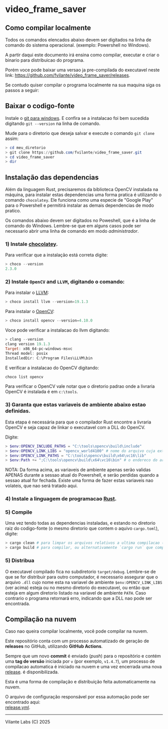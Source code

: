 # video\_frame\_saver

## Como compilar localmente

Todos os comandos elencados abaixo devem ser digitados na linha de comando do sistema operacional. (exemplo: Powershell no Windows).

A partir daqui este documento irá ensina como compilar, executar e criar o binario para distribuicao do programa.

Porém voce pode baixar uma versao ja pre-compilada do executavel neste link: https://github.com/fvilante/video_frame_saver/releases.

Se contudo quiser compilar o programa localmente na sua maquina siga os passos a seguir:

## Baixar o codigo-fonte

Instale o [git para windows](https://git-scm.com/downloads/win). E confira se a instalacao foi bem sucedida digitando `git --version` na linha de comando.

Mude para o diretorio que deseja salvar e execute o comando `git clone` assim:

```powershell
> cd meu_diretorio
> git clone https://github.com/fvilante/video_frame_saver.git
> cd video_frame_saver
> dir 
``` 

## Instalação das dependencias

Além da linguagem Rust, precisaremos da biblioteca OpenCV instalada na máquina, para instalar estas dependencias uma forma pratica é utilizando o comando `chocolatey`. Ele funciona como uma especie de "Google Play" para o Powershell e permitirá instalar as demais dependencias de modo pratico.

Os comandos abaixo devem ser digitados no Poweshell, que é a linha de comando do Windows. Lembre-se que em alguns casos pode ser necessario abrir uma linha de comando em modo _administrador_.

### 1) Instale [chocolatey](https://chocolatey.org/install).

Para verificar que a instalação está correta digite:

```powershell
> choco --version
2.3.0
```

### 2) Instale `OpenCV` and `LLVM`, digitando o comando: 

Para instalar o [LLVM](https://llvm.org/):

```powershell
> choco install llvm --version=19.1.3
```

Para instalar o [OpenCV](https://opencv.org/):

```powershell
> choco install opencv --version=4.10.0 
```

Voce pode verificar a instalacao do llvm digitando:

```powershell
> clang --version
clang version 19.1.3
Target: x86_64-pc-windows-msvc
Thread model: posix
InstalledDir: C:\Program Files\LLVM\bin
```

E verificar a instalacao do OpenCV digitando:

```powershell
choco list opencv
```

Para verificar o OpenCV vale notar que o diretorio padrao onde a livraria OpenCV é instalada é em `c:\tools`.

### 3) Garanta que estas variaveis de ambiente abaixo estao definidas. 

Esta etapa é necessária para que o compilador Rust encontre a livraria OpenCV e seja capaz de linkar o executavel com a DLL do OpenCV.

Digite:

```powershell
> $env:OPENCV_INCLUDE_PATHS = "C:\tools\opencv\build\include"
> $env:OPENCV_LINK_LIBS = "opencv_world4100" # nome do arquivo cuja extensao é .dll (porem a extensoa nao é colocada)
> $env:OPENCV_LINK_PATHS = "C:\tools\opencv\build\x64\vc16\lib"
> $env:Path += ";C:\tools\opencv\build\x64\vc16\bin" # o endereco do arquivo $env:OPENCV_LINK_LIBS
```

NOTA: Da forma acima, as variaveis de ambiente apenas serão validas APENAS durante a sessao atual do Powershell, e serão perdidas quando a sessao atual for fechada. Existe uma forma de fazer estas variaveis nao volateis, que nao será tratado aqui.

### 4) Instale a linguagem de programacao [Rust](https://www.rust-lang.org/tools/install).

### 5) Compile

Uma vez tendo todas as dependencias instaladas, e estando no diretorio raiz do codigo-fonte (o mesmo diretorio que contem o aquivo `cargo.toml`), digite:

```powershell
> cargo clean # para limpar os arquivos relativos a ultima compilacao (opcional)
> cargo build # para compilar, ou alternativamente `cargo run` que compilará e automaticamente executará o programa.
```

### 5) Distribua

O executavel compilado fica no subdiretorio `target/debug`. Lembre-se de que se for distribuir para outro computador, é necessario assegurar que o arquivo `.dll` cujo nome esta na variavel de ambiente `$env:OPENCV_LINK_LIBS` (ver acima) esteja ou no mesmo diretorio do executavel, ou então que esteja em algum diretorio listado na variavel de ambiente `PATH`. Caso contrario o programa retornará erro, indicando que a DLL nao pode ser encontrada.


## Compilação na nuvem

Caso nao queira compilar localmente, você pode compilar na nuvem.

Este repositório conta com um processo automatizado de geração de **releases** no GitHub, utilizando **GitHub Actions**.  

Sempre que um novo **commit** é enviado (_push_) para o repositório e contém uma **tag de versão** iniciada por `v` (por exemplo, `v1.4.7`), um processo de compilacao automatica é iniciado na nuvem e uma vez encerrada uma nova [release](https://github.com/fvilante/video_frame_saver/releases).  é disponibilizada.

Esta é uma forma de compilação e distribuição feita automaticamente na nuvem.

O arquivo de configuração responsável por essa automação pode ser encontrado aqui:  
[release.yml](https://github.com/fvilante/video_frame_saver/blob/main/.github/workflows/release.yml).

-------------------------------------

Vilante Labs (C) 2025